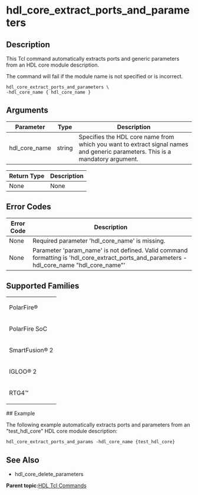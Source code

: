 # hdl\_core\_extract\_ports\_and\_parameters

## Description

This Tcl command automatically extracts ports and generic parameters from an HDL core module description.

The command will fail if the module name is not specified or is incorrect.

```
hdl_core_extract_ports_and_parameters \
-hdl_core_name { hdl_core_name }
```

## Arguments

|Parameter|Type|Description|
|---------|----|-----------|
|hdl\_core\_name|string|Specifies the HDL core name from which you want to extract signal names and generic parameters. This is a mandatory argument.|

|Return Type|Description|
|-----------|-----------|
|None|None|

## Error Codes

|Error Code|Description|
|----------|-----------|
|None|Required parameter 'hdl\_core\_name' is missing.|
|None|Parameter 'param\_name' is not defined. Valid command formatting is 'hdl\_core\_extract\_ports\_and\_parameters -hdl\_core\_name "hdl\_core\_name"'|

## Supported Families

<table id="GUID-56F9E300-6CAB-48D0-9D92-B4EC8F62D904"><tbody><tr><td>

PolarFire®

</td></tr><tr><td>

PolarFire SoC

</td></tr><tr><td>

SmartFusion® 2

</td></tr><tr><td>

IGLOO® 2

</td></tr><tr><td>

RTG4™

</td></tr></tbody>
</table>## Example

The following example automatically extracts ports and parameters from an "test\_hdl\_core" HDL core module description:

```
hdl_core_extract_ports_and_params -hdl_core_name {test_hdl_core}
```

## See Also

-   hdl\_core\_delete\_parameters


**Parent topic:**[HDL Tcl Commands](GUID-3294E455-71CE-460F-8C72-F36BDE261EA4.md)

